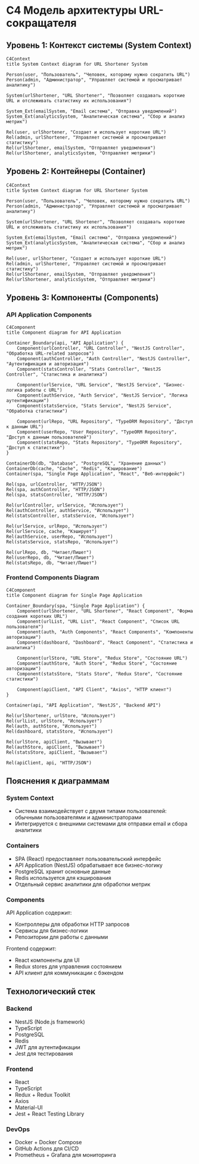 
# C4 Модель архитектуры URL-сокращателя

## Уровень 1: Контекст системы (System Context)
```mermaid
C4Context
title System Context diagram for URL Shortener System

Person(user, "Пользователь", "Человек, которому нужно сократить URL")
Person(admin, "Администратор", "Управляет системой и просматривает аналитику")

System(urlShortener, "URL Shortener", "Позволяет создавать короткие URL и отслеживать статистику их использования")

System_Ext(emailSystem, "Email система", "Отправка уведомлений")
System_Ext(analyticsSystem, "Аналитическая система", "Сбор и анализ метрик")

Rel(user, urlShortener, "Создает и использует короткие URL")
Rel(admin, urlShortener, "Управляет системой и просматривает статистику")
Rel(urlShortener, emailSystem, "Отправляет уведомления")
Rel(urlShortener, analyticsSystem, "Отправляет метрики")

```
## Уровень 2: Контейнеры (Container)
```mermaid
C4Context
title System Context diagram for URL Shortener System

Person(user, "Пользователь", "Человек, которому нужно сократить URL")
Person(admin, "Администратор", "Управляет системой и просматривает аналитику")

System(urlShortener, "URL Shortener", "Позволяет создавать короткие URL и отслеживать статистику их использования")

System_Ext(emailSystem, "Email система", "Отправка уведомлений")
System_Ext(analyticsSystem, "Аналитическая система", "Сбор и анализ метрик")

Rel(user, urlShortener, "Создает и использует короткие URL")
Rel(admin, urlShortener, "Управляет системой и просматривает статистику")
Rel(urlShortener, emailSystem, "Отправляет уведомления")
Rel(urlShortener, analyticsSystem, "Отправляет метрики")

```
## Уровень 3: Компоненты (Components)

### API Application Components
```mermaid
C4Component
title Component diagram for API Application

Container_Boundary(api, "API Application") {
    Component(urlController, "URL Controller", "NestJS Controller", "Обработка URL-related запросов")
    Component(authController, "Auth Controller", "NestJS Controller", "Аутентификация и авторизация")
    Component(statsController, "Stats Controller", "NestJS Controller", "Статистика и аналитика")
    
    Component(urlService, "URL Service", "NestJS Service", "Бизнес-логика работы с URL")
    Component(authService, "Auth Service", "NestJS Service", "Логика аутентификации")
    Component(statsService, "Stats Service", "NestJS Service", "Обработка статистики")
    
    Component(urlRepo, "URL Repository", "TypeORM Repository", "Доступ к данным URL")
    Component(userRepo, "User Repository", "TypeORM Repository", "Доступ к данным пользователей")
    Component(statsRepo, "Stats Repository", "TypeORM Repository", "Доступ к статистике")
}

ContainerDb(db, "Database", "PostgreSQL", "Хранение данных")
ContainerDb(cache, "Cache", "Redis", "Кэширование")
Container(spa, "Single Page Application", "React", "Веб-интерфейс")

Rel(spa, urlController, "HTTP/JSON")
Rel(spa, authController, "HTTP/JSON")
Rel(spa, statsController, "HTTP/JSON")

Rel(urlController, urlService, "Использует")
Rel(authController, authService, "Использует")
Rel(statsController, statsService, "Использует")

Rel(urlService, urlRepo, "Использует")
Rel(urlService, cache, "Кэширует")
Rel(authService, userRepo, "Использует")
Rel(statsService, statsRepo, "Использует")

Rel(urlRepo, db, "Читает/Пишет")
Rel(userRepo, db, "Читает/Пишет")
Rel(statsRepo, db, "Читает/Пишет")
```

### Frontend Components Diagram
```mermaid
C4Component
title Component diagram for Single Page Application

Container_Boundary(spa, "Single Page Application") {
    Component(urlShortener, "URL Shortener", "React Component", "Форма создания коротких URL")
    Component(urlList, "URL List", "React Component", "Список URL пользователя")
    Component(auth, "Auth Components", "React Components", "Компоненты авторизации")
    Component(dashboard, "Dashboard", "React Component", "Статистика и аналитика")
    
    Component(urlStore, "URL Store", "Redux Store", "Состояние URL")
    Component(authStore, "Auth Store", "Redux Store", "Состояние авторизации")
    Component(statsStore, "Stats Store", "Redux Store", "Состояние статистики")
    
    Component(apiClient, "API Client", "Axios", "HTTP клиент")
}

Container(api, "API Application", "NestJS", "Backend API")

Rel(urlShortener, urlStore, "Использует")
Rel(urlList, urlStore, "Использует")
Rel(auth, authStore, "Использует")
Rel(dashboard, statsStore, "Использует")

Rel(urlStore, apiClient, "Вызывает")
Rel(authStore, apiClient, "Вызывает")
Rel(statsStore, apiClient, "Вызывает")

Rel(apiClient, api, "HTTP/JSON")
```
## Пояснения к диаграммам

### System Context
- Система взаимодействует с двумя типами пользователей: обычными пользователями и администраторами
- Интегрируется с внешними системами для отправки email и сбора аналитики

### Containers
- SPA (React) предоставляет пользовательский интерфейс
- API Application (NestJS) обрабатывает все бизнес-логику
- PostgreSQL хранит основные данные
- Redis используется для кэширования
- Отдельный сервис аналитики для обработки метрик

### Components
API Application содержит:
- Контроллеры для обработки HTTP запросов
- Сервисы для бизнес-логики
- Репозитории для работы с данными

Frontend содержит:
- React компоненты для UI
- Redux stores для управления состоянием
- API клиент для коммуникации с бэкендом

## Технологический стек

### Backend
- NestJS (Node.js framework)
- TypeScript
- PostgreSQL
- Redis
- JWT для аутентификации
- Jest для тестирования

### Frontend
- React
- TypeScript
- Redux + Redux Toolkit
- Axios
- Material-UI
- Jest + React Testing Library

### DevOps
- Docker + Docker Compose
- GitHub Actions для CI/CD
- Prometheus + Grafana для мониторинга
